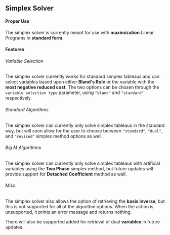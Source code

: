 ## Simplex Solver

#### Proper Use
The simplex solver is currently meant for use with **maximization** Linear Programs in **standard form**.

#### Features

###### Variable Selection
The simplex solver currently works for standard simplex tableaus and can select variables based upon either **Bland's Rule** or the variable with the **most negative reduced cost**.
The two options can be chosen through the `variable selection type` parameter, using `"bland"` and `"standard"` respectively.

###### Standard Algorithms
The simplex solver can currently only solve simplex tableaus in the standard way, but will soon allow for the user to choose between `"standard"`, `"dual"`, and `"revised"` simplex method options as well. 

###### Big M Algorithms
The simplex solver can currently only solve simplex tableaus with artificial variables using the **Two Phase** simplex method, but future updates will provide support for **Detached Coefficient** method as well. 

###### Misc.
The simplex solver also allows the option of retrieving the **basis inverse**, but this is not supported for all of the algorithm options. When the action is unsupported, it prints an error message and returns nothing. 

There will also be supported added for retrieval of dual **variables** in future updates.